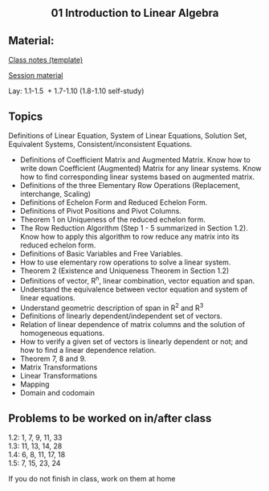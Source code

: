 <h2 align="center">01 Introduction to Linear Algebra</h2>

## Material:

[Class notes (template)](https://drive.google.com/file/d/1fQzf9KV8dkFbXiMARqYYEs1Ygiodgt_y/view?usp=sharing)

[Session material](https://viaucdk-my.sharepoint.com/:f:/g/personal/rib_viauc_dk/EiMKdymBUehBpz9ft6ta4NABEVbrfJnmhYTNyJLH83PH9w?e=iY0JyU)

<p>Lay:&nbsp;1.1-1.5 &nbsp;+ 1.7-1.10 (1.8-1.10 self-study) &nbsp;</p>

## Topics
<p>​​Definitions of Linear Equation, System of Linear Equations, Solution Set, Equivalent Systems, Consistent/inconsistent Equations.</p>

<ul>
	<li>Definitions of Coefficient Matrix and Augmented Matrix. Know how to write down Coefficient (Augmented) Matrix for any linear systems. Know how to find corresponding linear systems based on augmented matrix.</li>
	<li>Definitions of the three Elementary Row Operations (Replacement, interchange, Scaling)</li>
	<li>Definitions of Echelon Form and Reduced Echelon Form.</li>
	<li>Definitions of Pivot Positions and Pivot Columns.</li>
	<li>Theorem 1 on Uniqueness of the reduced echelon form.</li>
	<li>The Row Reduction Algorithm (Step 1 - 5 summarized in Section 1.2). Know how to apply this algorithm to row reduce any matrix into its reduced echelon form.</li>
	<li>Definitions of Basic Variables and Free Variables.</li>
	<li>How to use elementary row operations to solve a linear system.</li>
	<li>Theorem 2 (Existence and Uniqueness Theorem in Section 1.2)</li>
	<li>Definitions of vector, R<sup>n</sup>, linear combination, vector equation and span.</li>
	<li>Understand the equivalence between vector equation and system of linear equations.</li>
	<li>Understand geometric description of span in R<sup>2</sup> and R<sup>3</sup></li>
	<li>Definitions of linearly dependent/independent set of vectors.</li>
	<li>Relation of linear dependence of matrix columns and the solution of homogeneous equations.</li>
	<li>How to verify a given set of vectors is linearly dependent or not; and how to find a linear dependence relation.</li>
	<li>Theorem 7, 8 and 9.</li>
	<li>Matrix Transformations</li>
	<li>Linear Transformations</li>
	<li>Mapping</li>
	<li>Domain and codomain</li>
</ul>

## Problems to be worked on in/after class

<p>1.2: 1, 7, 9, 11, 33 &nbsp;&nbsp;<br />
1.3: 11, 13, 14, 28 &nbsp;&nbsp;&nbsp;&nbsp;<br />
1.4: 6, 8, 11, 17, 18​ &nbsp;&nbsp;<br />
1.5: 7, 15, 23, 24&nbsp;<br />

If you do not finish in class, work on them at home</p>


